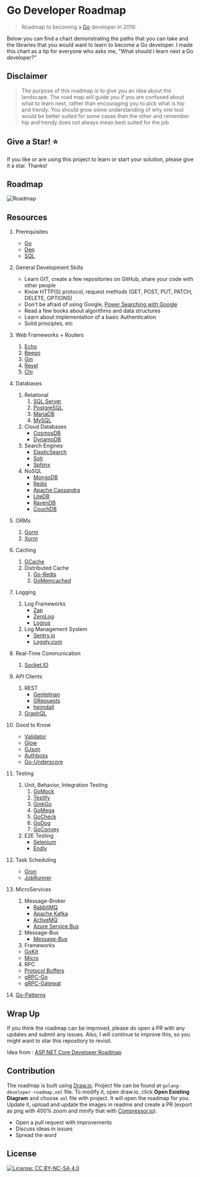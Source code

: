 # Go Developer Roadmap

> Roadmap to becoming a [Go](https://golang.org/) developer in 2019:

Below you can find a chart demonstrating the paths that you can take and the libraries that you would want to learn to become a Go developer. I made this chart as a tip for everyone who asks me, "What should I learn next a Go developer?"

## Disclaimer

> The purpose of this roadmap is to give you an idea about the landscape. The road map will guide you if you are confused about what to learn next, rather than encouraging you to pick what is hip and trendy. You should grow some understanding of why one tool would be better suited for some cases than the other and remember hip and trendy does not always mean best suited for the job

## Give a Star! :star:

If you like or are using this project to learn or start your solution, please give it a star. Thanks!

## Roadmap

![Roadmap](./golang-developer-roadmap.png)

## Resources

1. Prerequisites

   - [Go](https://golangbot.com/)
   - [Dep](https://github.com/golang/dep)
   - [SQL](https://www.w3schools.com/sql/default.asp)

2. General Development Skills

   - Learn GIT, create a few repositories on GitHub, share your code with other people
   - Know HTTP(S) protocol, request methods (GET, POST, PUT, PATCH, DELETE, OPTIONS)
   - Don't be afraid of using Google, [Power Searching with Google](http://www.powersearchingwithgoogle.com/)
   - Read a few books about algorithms and data structures
   - Learn about implementation of a basic Authentication
   - Solid principles, etc

3. Web Frameworks + Routers

   1. [Echo](https://github.com/labstack/echo)
   2. [Beego](https://github.com/astaxie/beego)
   3. [Gin](https://github.com/gin-gonic/gin)
   4. [Revel](https://github.com/revel/revel)
   5. [Chi](https://github.com/go-chi/chi)

4. Databases

   1. Relational
      1. [SQL Server](https://www.microsoft.com/en-us/sql-server/sql-server-2017)
      2. [PostgreSQL](https://www.postgresql.org/)
      3. [MariaDB](https://mariadb.org/)
      4. [MySQL](https://www.mysql.com/)
   2. Cloud Databases
      - [CosmosDB](https://docs.microsoft.com/en-us/azure/cosmos-db)
      - [DynamoDB](https://aws.amazon.com/dynamodb/)
   3. Search Engines
      - [ElasticSearch](https://www.elastic.co/)
      - [Solr](http://lucene.apache.org/solr/)
      - [Sphinx](http://sphinxsearch.com/)
   4. NoSQL
      - [MongoDB](https://www.mongodb.com/)
      - [Redis](https://redis.io/)
      - [Apache Cassandra](http://cassandra.apache.org/)
      - [LiteDB](https://github.com/mbdavid/LiteDB)
      - [RavenDB](https://github.com/ravendb/ravendb)
      - [CouchDB](http://couchdb.apache.org/)

5. ORMs

   1. [Gorm](https://github.com/jinzhu/gorm)
   2. [Xorm](https://github.com/go-xorm/xorm)

6. Caching

   1. [GCache](https://github.com/bluele/gcache)
   2. Distributed Cache
      1. [Go-Redis](https://github.com/go-redis/redis)
      2. [GoMemcached](https://github.com/bradfitz/gomemcache)

7. Logging

   1. Log Frameworks
      - [Zap](https://github.com/uber-go/zap)
      - [ZeroLog](https://github.com/rs/zerolog)
      - [Logrus](https://github.com/sirupsen/logrus)
   2. Log Management System
      - [Sentry.io](http://sentry.io)
      - [Loggly.com](https://loggly.com)

8. Real-Time Communication

   1. [Socket.IO](https://socket.io/)

9. API Clients

    1. REST
       - [Gentelman](https://github.com/h2non/gentleman)
       - [GRequests](https://github.com/kennethreitz/grequests)
       - [heimdall](https://github.com/heimdal/heimdal)
    2. [GraphQL](https://graphql.org/)

10. Good to Know

    - [Validator](https://github.com/chriso/validator.js/)
    - [Glow](https://github.com/pytorch/glow)
    - [GJson](https://github.com/tidwall/gjson)
    - [Authboss](https://github.com/volatiletech/authboss)
    - [Go-Underscore](https://github.com/ahl5esoft/golang-underscore)

11. Testing

    1. Unit, Behavior, Integration Testing
       1. [GoMock](https://github.com/golang/mock)
       2. [Testify](https://github.com/stretchr/testify)
       3. [GinkGo](https://github.com/onsi/ginkgo)
       4. [GoMega](https://github.com/onsi/gomega)
       5. [GoCheck](https://github.com/go-check/check)
       6. [GoDog](https://github.com/DATA-DOG/godog)
       6. [GoConvey](https://github.com/smartystreets/goconvey)
    2. E2E Testing
       - [Selenium](https://github.com/tebeka/selenium)
       - [Endly](https://github.com/viant/endly)

12. Task Scheduling

    - [Gron](https://github.com/roylee0704/gron)
    - [JobRunner](https://github.com/bamzi/jobrunner)
    
13. MicroServices

    1. Message-Broker
       - [RabbitMQ](https://www.rabbitmq.com/tutorials/tutorial-one-javascript.html)
       - [Apache Kafka](https://www.npmjs.com/package/kafka-node)
       - [ActiveMQ](https://github.com/apache/activemq)
       - [Azure Service Bus](https://docs.microsoft.com/en-us/azure/service-bus-messaging/service-bus-messaging-overview)
    2. Message-Bus
       - [Message-Bus](https://github.com/vardius/message-bus)
    3. Frameworks
      - [GoKit](https://github.com/go-kit/kit)
      - [Micro](https://github.com/micro/go-micro)
    4. RPC
      - [Protocol Buffers](https://github.com/protocolbuffers/protobuf)
      - [gRPC-Go](https://github.com/grpc/grpc-go)
      - [gRPC-Gatewat](https://github.com/grpc-ecosystem/grpc-gateway)

15. [Go-Patterns](https://github.com/tmrts/go-patterns)


## Wrap Up

If you think the roadmap can be improved, please do open a PR with any updates and submit any issues. Also, I will continue to improve this, so you might want to star this repository to revisit.

Idea from : [ASP.NET Core Developer Roadmap](https://github.com/MoienTajik/AspNetCore-Developer-Roadmap)

## Contribution

The roadmap is built using [Draw.io](https://www.draw.io/). Project file can be found at `golang-developer-roadmap.xml` file. To modify it, open draw.io, click **Open Existing Diagram** and choose `xml` file with project. It will open the roadmap for you. Update it, upload and update the images in readme and create a PR (export as png with 400% zoom and minify that with [Compressor.io](https://compressor.io/compress)).

- Open a pull request with improvements
- Discuss ideas in issues
- Spread the word

## License

[![License: CC BY-NC-SA 4.0](https://img.shields.io/badge/License-CC%20BY--NC--SA%204.0-lightgrey.svg)](https://creativecommons.org/licenses/by-nc-sa/4.0/)
